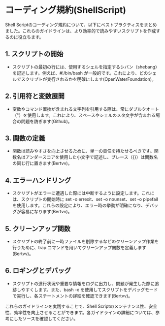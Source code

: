 # コーディング規約(ShellScript)

Shell Scriptのコーディング規約について、以下にベストプラクティスをまとめました。これらのガイドラインは、より効率的で読みやすいスクリプトを作成するのに役立ちます。

## 1. スクリプトの開始

- スクリプトの最初の行には、使用するシェルを指定するシバン（shebang）を記述します。例えば、#!/bin/bash が一般的です。これにより、どのシェルでスクリプトが実行されるかを明確にします​ (OpenWaterFoundation)​。

## 2. 引用符と変数展開

- 変数やコマンド置換が含まれる文字列を引用する際は、常にダブルクオート（"）を使用します。これにより、スペースやシェルのメタ文字が含まれる場合の問題を防ぎます​ (Github)​。

## 3. 関数の定義

- 関数は読みやすさを向上させるために、単一の責任を持たせるべきです。関数名はアンダースコアを使用した小文字で記述し、ブレース（{}）は関数名の同じ行に置きます​ (Bertvv)​。

## 4. エラーハンドリング

- スクリプトがエラーに遭遇した際には中断するように設定します。これには、スクリプトの開始時に set -o errexit、set -o nounset、set -o pipefail を使用します。これらの設定により、エラー時の挙動が明確になり、デバッグが容易になります​ (Bertvv)​。

## 5. クリーンアップ関数

- スクリプトの終了前に一時ファイルを削除するなどのクリーンアップ作業を行うために、trap コマンドを用いてクリーンアップ関数を定義します​ (Bertvv)​。

## 6. ロギングとデバッグ

- スクリプトの進行状況や重要な情報をログに出力し、問題が発生した際に追跡しやすくします。また、bash -x を使用してスクリプトをデバッグモードで実行し、各ステートメントの詳細を確認できます​ (Bertvv)​。

これらのガイドラインを実践することで、Shell Scriptのメンテナンス性、安全性、効率性を向上させることができます。各ガイドラインの詳細については、参考にしたソースを確認してください。